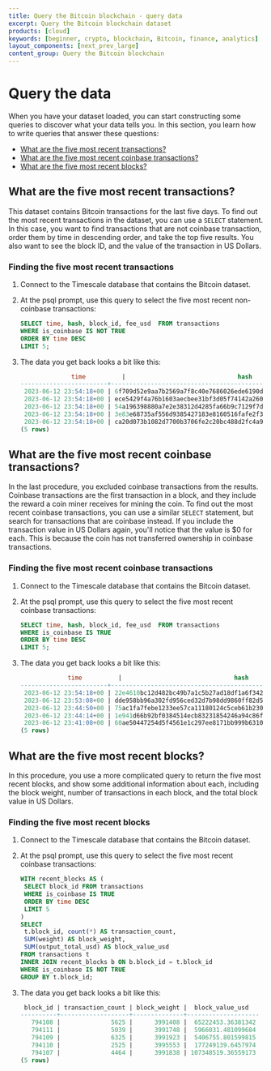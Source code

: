 ```yaml
---
title: Query the Bitcoin blockchain - query data
excerpt: Query the Bitcoin blockchain dataset
products: [cloud]
keywords: [beginner, crypto, blockchain, Bitcoin, finance, analytics]
layout_components: [next_prev_large]
content_group: Query the Bitcoin blockchain
---
```


# Query the data

When you have your dataset loaded, you can start constructing some queries to
discover what your data tells you. In this section, you learn how to write
queries that answer these questions:

*   [What are the five most recent transactions?](#what-are-the-five-most-recent-transactions)
*   [What are the five most recent coinbase transactions?](#what-are-the-five-most-recent-coinbase-transactions)
*   [What are the five most recent blocks?](#what-are-the-five-most-recent-blocks?)

## What are the five most recent transactions?

This dataset contains Bitcoin transactions for the last five days. To find out
the most recent transactions in the dataset, you can use a `SELECT` statement.
In this case, you want to find transactions that are not coinbase transaction,
order them by time in descending order, and take the top five results. You also
want to see the block ID, and the value of the transaction in US Dollars.

<Procedure>

### Finding the five most recent transactions

1.  Connect to the Timescale database that contains the Bitcoin dataset.
1.  At the psql prompt, use this query to select the five most recent
    non-coinbase transactions:

    ```sql
    SELECT time, hash, block_id, fee_usd  FROM transactions
    WHERE is_coinbase IS NOT TRUE
    ORDER BY time DESC
    LIMIT 5;
    ```

1.  The data you get back looks a bit like this:

    ```sql
                  time          |                               hash                               | block_id | fee_usd
    ------------------------+------------------------------------------------------------------+----------+---------
     2023-06-12 23:54:18+00 | 6f709d52e9aa7b2569a7f8c40e7686026ede6190d0532220a73fdac09deff973 |   794111 |   7.614
     2023-06-12 23:54:18+00 | ece5429f4a76b1603aecbee31bf3d05f74142a260e4023316250849fe49115ae |   794111 |   9.306
     2023-06-12 23:54:18+00 | 54a196398880a7e2e38312d4285fa66b9c7129f7d14dc68c715d783322544942 |   794111 | 13.1928
     2023-06-12 23:54:18+00 | 3e83e68735af556d9385427183e8160516fafe2f30f30405711c4d64bf0778a6 |   794111 |  3.5416
     2023-06-12 23:54:18+00 | ca20d073b1082d7700b3706fe2c20bc488d2fc4a9bb006eb4449efe3c3fc6b2b |   794111 |  8.6842
    (5 rows)
    ```

</Procedure>

## What are the five most recent coinbase transactions?

In the last procedure, you excluded coinbase transactions from the results.
Coinbase transactions are the first transaction in a block, and they include the
reward a coin miner receives for mining the coin. To find out the most recent
coinbase transactions, you can use a similar `SELECT` statement, but search for
transactions that are coinbase instead. If you include the transaction value in
US Dollars again, you'll notice that the value is $0 for each. This is because
the coin has not transferred ownership in coinbase transactions.

<Procedure>

### Finding the five most recent coinbase transactions

1.  Connect to the Timescale database that contains the Bitcoin dataset.
1.  At the psql prompt, use this query to select the five most recent
    coinbase transactions:

    ```sql
    SELECT time, hash, block_id, fee_usd  FROM transactions
    WHERE is_coinbase IS TRUE
    ORDER BY time DESC
    LIMIT 5;
    ```

1.  The data you get back looks a bit like this:

    ```sql
                 time          |                               hash                               | block_id | fee_usd
    ------------------------+------------------------------------------------------------------+----------+---------
     2023-06-12 23:54:18+00 | 22e4610bc12d482bc49b7a1c5b27ad18df1a6f34256c16ee7e499b511e02d71e |   794111 |       0
     2023-06-12 23:53:08+00 | dde958bb96a302fd956ced32d7b98dd9860ff82d569163968ecfe29de457fedb |   794110 |       0
     2023-06-12 23:44:50+00 | 75ac1fa7febe1233ee57ca11180124c5ceb61b230cdbcbcba99aecc6a3e2a868 |   794109 |       0
     2023-06-12 23:44:14+00 | 1e941d66b92bf0384514ecb83231854246a94c86ff26270fbdd9bc396dbcdb7b |   794108 |       0
     2023-06-12 23:41:08+00 | 60ae50447254d5f4561e1c297ee8171bb999b6310d519a0d228786b36c9ffacf |   794107 |       0
    (5 rows)
    ```

</Procedure>

## What are the five most recent blocks?

In this procedure, you use a more complicated query to return the five most
recent blocks, and show some additional information about each, including the
block weight, number of transactions in each block, and the total block value in
US Dollars.

<Procedure>

### Finding the five most recent blocks

1.  Connect to the Timescale database that contains the Bitcoin dataset.
1.  At the psql prompt, use this query to select the five most recent
    coinbase transactions:

    ```sql
    WITH recent_blocks AS (
     SELECT block_id FROM transactions
     WHERE is_coinbase IS TRUE
     ORDER BY time DESC
     LIMIT 5
    )
    SELECT
     t.block_id, count(*) AS transaction_count,
     SUM(weight) AS block_weight,
     SUM(output_total_usd) AS block_value_usd
    FROM transactions t
    INNER JOIN recent_blocks b ON b.block_id = t.block_id
    WHERE is_coinbase IS NOT TRUE
    GROUP BY t.block_id;
    ```

1.  The data you get back looks a bit like this:

    ```sql
     block_id | transaction_count | block_weight |  block_value_usd
    ----------+-------------------+--------------+--------------------
       794108 |              5625 |      3991408 |  65222453.36381342
       794111 |              5039 |      3991748 |  5966031.481099684
       794109 |              6325 |      3991923 |  5406755.801599815
       794110 |              2525 |      3995553 |  177249139.6457974
       794107 |              4464 |      3991838 | 107348519.36559173
    (5 rows)
    ```

</Procedure>

[coinbase-def]: https://www.pcmag.com/encyclopedia/term/coinbase-transaction
